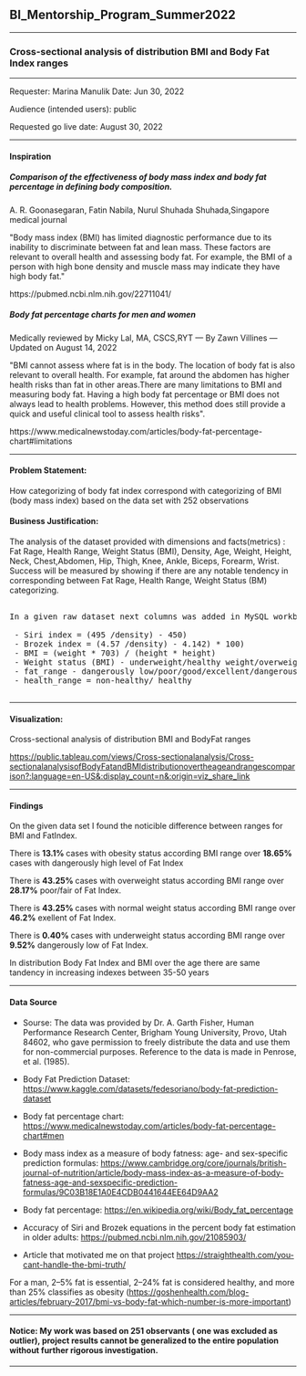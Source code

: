 ## BI_Mentorship_Program_Summer2022
***
### Cross-sectional analysis of distribution BMI and Body Fat Index ranges
***

Requester: Marina Manulik
Date: Jun 30, 2022 </p>
Audience (intended users): public </p>
Requested go live date: August 30, 2022


***
#### Inspiration

##### Comparison of the effectiveness of body mass index and body fat percentage in defining body composition.</p> 
A. R. Goonasegaran, Fatin Nabila, Nurul Shuhada Shuhada,Singapore medical journal</p> 
"Body mass index (BMI) has limited diagnostic performance due to its inability to discriminate between fat and lean mass. 
These factors are relevant to overall health and assessing body fat. For example, the BMI of a person with high bone density and muscle mass may indicate they have high body fat." </p> 
<p>https://pubmed.ncbi.nlm.nih.gov/22711041/</p> 


##### Body fat percentage charts for men and women</p>
Medically reviewed by Micky Lal, MA, CSCS,RYT — By Zawn Villines — Updated on August 14, 2022 </p>
"BMI cannot assess where fat is in the body. The location of body fat is also relevant to overall health. For example, fat around the abdomen has higher health risks than fat in other areas.There are many limitations to BMI and measuring body fat. Having a high body fat percentage or BMI does not always lead to health problems. However, this method does still provide a quick and useful clinical tool to assess health risks".</p>

<p>https://www.medicalnewstoday.com/articles/body-fat-percentage-chart#limitations</p> 

***
#### Problem Statement:
How categorizing of body fat index correspond with categorizing of BMI (body mass index) based on the data set with 252 observations


#### Business Justification:
The analysis of the dataset provided with dimensions and facts(metrics) : Fat Rage, Health Range, Weight Status (BMI), Density, Age,	Weight,	Height,	Neck, Chest,Abdomen, Hip,	Thigh,	Knee,	Ankle,	Biceps,	Forearm,	Wrist. Success will be measured by showing if there are any notable tendency in corresponding between Fat Rage, Health Range, Weight Status (BM) categorizing.

<pre>

In a given raw dataset next columns was added in MySQL workbench and saved as new table modified_bodyfat:

 - Siri index = (495 /density) - 450)
 - Brozek index = (4.57 /density) - 4.142) * 100)
 - BMI = (weight * 703) / (height * height)
 - Weight status (BMI) - underweight/healthy weight/overweight/obesity
 - fat_range - dangerously low/poor/good/excellent/dangerously heigh
 - health_range = non-healthy/ healthy

</pre>
***
#### Visualization:</p>
Cross-sectional analysis of distribution BMI and BodyFat ranges </p>https://public.tableau.com/views/Cross-sectionalanalysis/Cross-sectionalanalysisofBodyFatandBMIdistributionovertheageandrangescomparison?:language=en-US&:display_count=n&:origin=viz_share_link </p>

***
#### Findings

On the given data set I found the noticible difference between ranges for BMI and FatIndex. </p> 
There is <b> 13.1% </b> cases with obesity status according BMI range over <b>18.65%</b> cases with dangerously high level of Fat Index</p> 
There is <b> 43.25% </b> cases with overweight status according BMI range over <b> 28.17%</b> poor/fair of Fat Index.</p> 
There is <b> 43.25% </b> cases with normal weight status according BMI range over <b>46.2%</b> exellent of Fat Index. </p> 
There is  <b> 0.40% </b> cases with underweight status according BMI range over <b>9.52%</b>  dangerously low  of Fat Index. </p> 
In distribution Body Fat Index and BMI over the age there are same tandency in increasing indexes between 35-50 years

***
#### Data Source

- Sourse:
The data was provided by Dr. A. Garth Fisher, Human
Performance Research Center, Brigham Young University, Provo, Utah
84602, who gave permission to freely distribute the data and use them
for non-commercial purposes.  Reference to the data is made in Penrose,
et al. (1985).
- Body Fat Prediction Dataset:
https://www.kaggle.com/datasets/fedesoriano/body-fat-prediction-dataset

- Body fat percentage chart:
https://www.medicalnewstoday.com/articles/body-fat-percentage-chart#men

- Body mass index as a measure of body fatness: age- and sex-specific prediction formulas:
https://www.cambridge.org/core/journals/british-journal-of-nutrition/article/body-mass-index-as-a-measure-of-body-fatness-age-and-sexspecific-prediction-formulas/9C03B18E1A0E4CDB0441644EE64D9AA2

- Body fat percentage:
https://en.wikipedia.org/wiki/Body_fat_percentage

- Accuracy of Siri and Brozek equations in the percent body fat estimation in older adults:
https://pubmed.ncbi.nlm.nih.gov/21085903/

- Article that motivated me on that project 
https://straighthealth.com/you-cant-handle-the-bmi-truth/

For a man, 2–5% fat is essential, 2–24% fat is considered healthy, and more than 25% classifies as obesity (https://goshenhealth.com/blog-articles/february-2017/bmi-vs-body-fat-which-number-is-more-important)</p>
***
#### Notice: My work was based on 251 observants ( one was excluded as outlier), project results cannot be generalized to the entire population without further rigorous investigation. </b></p>
***

